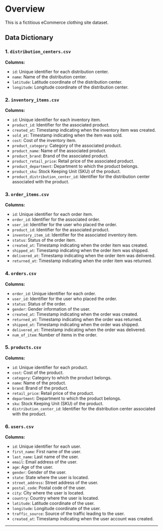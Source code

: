 # Overview
This is a fictitious eCommerce clothing site dataset. 

## Data Dictionary

### 1. `distribution_centers.csv`
**Columns:**
- `id`: Unique identifier for each distribution center.
- `name`: Name of the distribution center.
- `latitude`: Latitude coordinate of the distribution center.
- `longitude`: Longitude coordinate of the distribution center.

### 2. `inventory_items.csv`
**Columns:**
- `id`: Unique identifier for each inventory item.
- `product_id`: Identifier for the associated product.
- `created_at`: Timestamp indicating when the inventory item was created.
- `sold_at`: Timestamp indicating when the item was sold.
- `cost`: Cost of the inventory item.
- `product_category`: Category of the associated product.
- `product_name`: Name of the associated product.
- `product_brand`: Brand of the associated product.
- `product_retail_price`: Retail price of the associated product.
- `product_department`: Department to which the product belongs.
- `product_sku`: Stock Keeping Unit (SKU) of the product.
- `product_distribution_center_id`: Identifier for the distribution center associated with the product.

### 3. `order_items.csv`
**Columns:**
- `id`: Unique identifier for each order item.
- `order_id`: Identifier for the associated order.
- `user_id`: Identifier for the user who placed the order.
- `product_id`: Identifier for the associated product.
- `inventory_item_id`: Identifier for the associated inventory item.
- `status`: Status of the order item.
- `created_at`: Timestamp indicating when the order item was created.
- `shipped_at`: Timestamp indicating when the order item was shipped.
- `delivered_at`: Timestamp indicating when the order item was delivered.
- `returned_at`: Timestamp indicating when the order item was returned.

### 4. `orders.csv`
**Columns:**
- `order_id`: Unique identifier for each order.
- `user_id`: Identifier for the user who placed the order.
- `status`: Status of the order.
- `gender`: Gender information of the user.
- `created_at`: Timestamp indicating when the order was created.
- `returned_at`: Timestamp indicating when the order was returned.
- `shipped_at`: Timestamp indicating when the order was shipped.
- `delivered_at`: Timestamp indicating when the order was delivered.
- `num_of_item`: Number of items in the order.

### 5. `products.csv`
**Columns:**
- `id`: Unique identifier for each product.
- `cost`: Cost of the product.
- `category`: Category to which the product belongs.
- `name`: Name of the product.
- `brand`: Brand of the product.
- `retail_price`: Retail price of the product.
- `department`: Department to which the product belongs.
- `sku`: Stock Keeping Unit (SKU) of the product.
- `distribution_center_id`: Identifier for the distribution center associated with the product.

### 6. `users.csv`
**Columns:**
- `id`: Unique identifier for each user.
- `first_name`: First name of the user.
- `last_name`: Last name of the user.
- `email`: Email address of the user.
- `age`: Age of the user.
- `gender`: Gender of the user.
- `state`: State where the user is located.
- `street_address`: Street address of the user.
- `postal_code`: Postal code of the user.
- `city`: City where the user is located.
- `country`: Country where the user is located.
- `latitude`: Latitude coordinate of the user.
- `longitude`: Longitude coordinate of the user.
- `traffic_source`: Source of the traffic leading to the user.
- `created_at`: Timestamp indicating when the user account was created.

---
